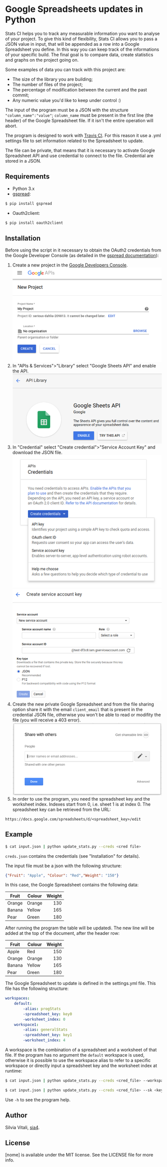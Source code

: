 # Google Spreadsheets updates in Python

Stats CI helps you to track any measurable information you want to analyse of your project. To give this kind of flexibility, Stats CI allows you to pass a JSON value in input, that will be appended as a row into a Google Spreadsheet you define. In this way you can keep track of the informations of your specific build. The final goal is to compare data, create statistics and graphs on the project going on.

Some examples of data you can track with this project are: 
- The size of the library you are building;
- The number of files of the project;
- The percentage of modification between the current and the past commit;
- Any numeric value you'd like to keep under control :)

The input of the program must be a JSON with the structure `"column_name":"value"`; `column_name` must be present in the first line (the header) of the Google Spreadsheet file. If it isn't the entire operation will abort.

The program is designed to work with [Travis CI](https://travis-ci.org/). For this reason it use a .yml settings file to set information related to the Spreadsheet to update.

The file can be private, that means that it is necessary to activate Google Spreadsheet API and use credential to connect to the file. Credential are stored in a JSON.

## Requirements
- Python 3.x
- [gspread](https://github.com/burnash/gspread):
```bash
$ pip install gspread
```
- Oauth2client:
```bash
$ pip install oauth2client
```

## Installation
Before using the script in it necessary to obtain the OAuth2 credentials from the Google Developer Console (as detailed in the [gspread documentation](http://gspread.readthedocs.io/en/latest/oauth2.html)):

1. Create a new project in the [Google Developers Console](https://console.developers.google.com).
![Create New Project](Images/create_new_project.png "Create New Project")
2. In "APIs & Services">"Library" select "Google Sheets API" and enable the API.
![Enable API](Images/enable_API.png "Enable API")
3. In "Credential" select "Create credential">"Service Account Key" and download the JSON file.
![Create Credentials](Images/create_credentials_1.png "Create Credentials 1")
![Create Credentials](Images/create_credentials_2.png "Create Credentials 2")
4. Create the new private Google Spreadsheet and from the file sharing option share it with the email `client_email` that is present in the credential JSON file, otherwise you won't be able to read or modifity the file (you will receive a 403 error).
![Share Settings](Images/share_client_email.png "Share Settings")
5. In order to use the program, you need the spreadsheet key and the worksheet index. Indexes start from 0, i.e. sheet 1 is at index 0. The spreadsheet key can be retrieved from the URL:
```
https://docs.google.com/spreadsheets/d/<spreadsheet_key>/edit
```

## Example

```bash
$ cat input.json | python update_stats.py --creds <cred file>
```

`creds.json` contains the credentials (see "Installation" for details).

The input file must be a json with the following structure:
```json
{"Fruit": "Apple", "Colour": "Red","Weight": "150"}
```

In this case, the Google Spreadsheet contains the following data:

| Fruit         | Colour        | Weight |
| ------------- |---------------| ------:|
| Orange        | Orange        | 130    |
| Banana        | Yellow        | 165    |
| Pear          | Green         | 180    |

After running the program the table will be updatedi. The new line will be added at the top of the document, after the header row:

| Fruit         | Colour        | Weight |
| ------------- |---------------| ------:|
| Apple         | Red           | 150    |
| Orange        | Orange        | 130    |
| Banana        | Yellow        | 165    |
| Pear          | Green         | 180    |

The Google Spreadsheet to update is defined in the settings.yml file. This file has the following structure:
```yaml
workspaces:
    default:
        -alias: progStats
        -spreadsheet_key: key0
        -worksheet_index: 0
    workspace1:
        -alias: generalStats
        -spreadsheet_key: key1
        -worksheet_index: 4
```
A workspace is the combination of a spreadsheet and a worksheet of that file.
If the program has no argument the `default` workspace is used, otherwise it is possible to use the workspace alias to refer to a specific workspace or directly input a spreadsheet key and the worksheet index at runtime:

```bash
$ cat input.json | python update_stats.py --creds <cred_file> --workspace <alias>
```
```bash
$ cat input.json | python update_stats.py --creds <cred_file> --sk <key> --wi <index>
```

Use `-h` to see the program help.

## Author
Silvia Vitali, [sia4](https://github.com/sia4).

## License
[nome] is available under the MIT license. See the LICENSE file for more info.
